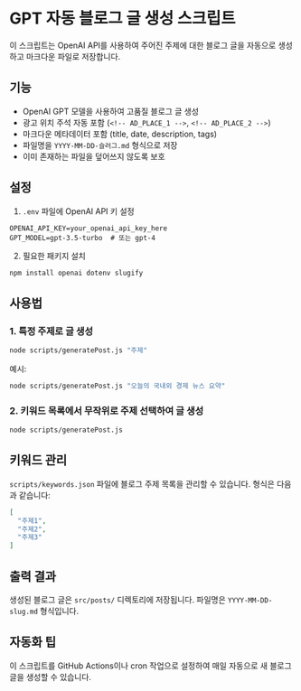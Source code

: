 # GPT 자동 블로그 글 생성 스크립트

이 스크립트는 OpenAI API를 사용하여 주어진 주제에 대한 블로그 글을 자동으로 생성하고 마크다운 파일로 저장합니다.

## 기능

- OpenAI GPT 모델을 사용하여 고품질 블로그 글 생성
- 광고 위치 주석 자동 포함 (`<!-- AD_PLACE_1 -->`, `<!-- AD_PLACE_2 -->`)
- 마크다운 메타데이터 포함 (title, date, description, tags)
- 파일명을 `YYYY-MM-DD-슬러그.md` 형식으로 저장
- 이미 존재하는 파일을 덮어쓰지 않도록 보호

## 설정

1. `.env` 파일에 OpenAI API 키 설정
```
OPENAI_API_KEY=your_openai_api_key_here
GPT_MODEL=gpt-3.5-turbo  # 또는 gpt-4
```

2. 필요한 패키지 설치
```bash
npm install openai dotenv slugify
```

## 사용법

### 1. 특정 주제로 글 생성
```bash
node scripts/generatePost.js "주제"
```

예시:
```bash
node scripts/generatePost.js "오늘의 국내외 경제 뉴스 요약"
```

### 2. 키워드 목록에서 무작위로 주제 선택하여 글 생성
```bash
node scripts/generatePost.js
```

## 키워드 관리

`scripts/keywords.json` 파일에 블로그 주제 목록을 관리할 수 있습니다. 형식은 다음과 같습니다:

```json
[
  "주제1",
  "주제2",
  "주제3"
]
```

## 출력 결과

생성된 블로그 글은 `src/posts/` 디렉토리에 저장됩니다. 파일명은 `YYYY-MM-DD-slug.md` 형식입니다.

## 자동화 팁

이 스크립트를 GitHub Actions이나 cron 작업으로 설정하여 매일 자동으로 새 블로그 글을 생성할 수 있습니다. 